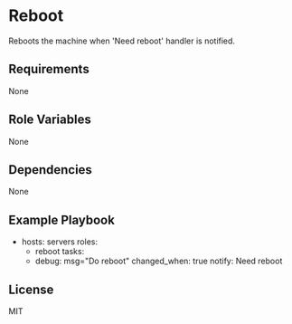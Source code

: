Reboot
======

Reboots the machine when 'Need reboot' handler is notified.

Requirements
------------

None

Role Variables
--------------

None

Dependencies
------------

None

Example Playbook
----------------

- hosts: servers
  roles:
    - reboot
  tasks:
    - debug: msg="Do reboot"
      changed_when: true
      notify: Need reboot

License
-------

MIT

